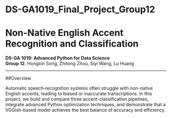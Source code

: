 # DS-GA1019_Final_Project_Group12
# Non-Native English Accent Recognition and Classification

**DS-GA 1019: Advanced Python for Data Science**  
**Group 12**: Hongxin Song, Zhitong Zhou, Siyi Wang, Lu Huang  

---

##Overview

Automatic speech‐recognition systems often struggle with non-native English accents, leading to biased or inaccurate transcriptions. In this project, we build and compare three accent-classification pipelines, integrate advanced Python optimization techniques, and demonstrate that a VGGish-based model achieves the best balance of accuracy and efficiency.

